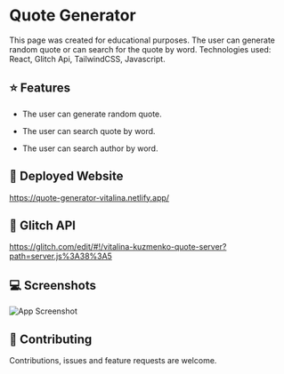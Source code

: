 # Quote Generator

This page was created for educational purposes. The user can generate random quote or can search for the quote by word. Technologies used: React, Glitch Api, TailwindCSS, Javascript.

## ⭐️ Features

- The user can generate random quote.

- The user can search quote by word.

- The user can search author by word.


## 🚀 Deployed Website

https://quote-generator-vitalina.netlify.app/

## 🚀 Glitch API

https://glitch.com/edit/#!/vitalina-kuzmenko-quote-server?path=server.js%3A38%3A5

## 💻 Screenshots

![App Screenshot](https://www.dropbox.com/s/crptekiri2fjxqh/quote-generator-screenshot.png?raw=1)

## 🤝 Contributing

Contributions, issues and feature requests are welcome.

